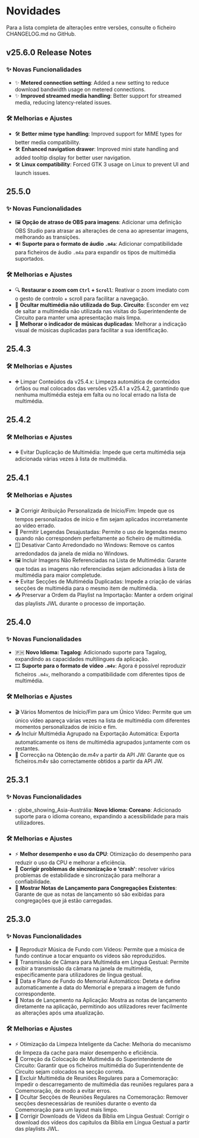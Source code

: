 <!-- markdownlint-disable no-duplicate-heading -->

# Novidades

Para a lista completa de alterações entre versões, consulte o ficheiro CHANGELOG.md no GitHub.

## v25.6.0 Release Notes

### ✨ Novas Funcionalidades

- ✨ **Metered connection setting**: Added a new setting to reduce download bandwidth usage on metered connections.
- ✨ **Improved streamed media handling**: Better support for streamed media, reducing latency-related issues.

### 🛠️ Melhorias e Ajustes

- 🛠️ **Better mime type handling**: Improved support for MIME types for better media compatibility.
- 🛠️ **Enhanced navigation drawer**: Improved mini state handling and added tooltip display for better user navigation.
- 🛠️ **Linux compatibility**: Forced GTK 3 usage on Linux to prevent UI and launch issues.

## 25.5.0

### ✨ Novas Funcionalidades

- 🖼️ **Opção de atraso de OBS para imagens**: Adicionar uma definição OBS Studio para atrasar as alterações de cena ao apresentar imagens, melhorando as transições.
- 🔊 **Suporte para o formato de áudio `.m4a`**: Adicionar compatibilidade para ficheiros de áudio `.m4a` para expandir os tipos de multimédia suportados.

### 🛠️ Melhorias e Ajustes

- 🔍 **Restaurar o zoom com `Ctrl` + `Scroll`**: Reativar o zoom imediato com o gesto de controlo + scroll para facilitar a navegação.
- 👤 **Ocultar multimédia não utilizada do Sup. Circuito**: Esconder em vez de saltar a multimédia não utilizada nas visitas do Superintendente de Circuito para manter uma apresentação mais limpa.
- 🎵 **Melhorar o indicador de músicas duplicadas**: Melhorar a indicação visual de músicas duplicadas para facilitar a sua identificação.

## 25.4.3

### 🛠️ Melhorias e Ajustes

- ➕ Limpar Conteúdos da v25.4.x: Limpeza automática de conteúdos órfãos ou mal colocados das versões v25.4.1 a v25.4.2, garantindo que nenhuma multimédia esteja em falta ou no local errado na lista de multimédia.

## 25.4.2

### 🛠️ Melhorias e Ajustes

- ➕ Evitar Duplicação de Multimédia: Impede que certa multimédia seja adicionada várias vezes à lista de multimédia.

## 25.4.1

### 🛠️ Melhorias e Ajustes

- 🎬 Corrigir Atribuição Personalizada de Início/Fim: Impede que os tempos personalizados de início e fim sejam aplicados incorretamente ao vídeo errado.
- 📝 Permitir Legendas Desajustadas: Permite o uso de legendas mesmo quando não correspondem perfeitamente ao ficheiro de multimédia.
- 🪟 Desativar Canto Arredondado no Windows: Remove os cantos arredondados da janela de mídia no Windows.
- 🖼 Incluir Imagens Não Referenciadas na Lista de Multimédia: Garante que todas as imagens não referenciadas sejam adicionadas à lista de multimédia para maior completude.
- ➕ Evitar Secções de Multimédia Duplicadas: Impede a criação de várias secções de multimédia para o mesmo item de multimédia.
- 📥 Preservar a Ordem da Playlist na Importação: Manter a ordem original das playlists JWL durante o processo de importação.

## 25.4.0

### ✨ Novas Funcionalidades

- 🇵🇭 **Novo Idioma: Tagalog**: Adicionado suporte para Tagalog, expandindo as capacidades multilingues da aplicação.
- 🎞 **Suporte para o formato de vídeo `.m4v`**: Agora é possível reproduzir ficheiros `.m4v`, melhorando a compatibilidade com diferentes tipos de multimédia.

### 🛠️ Melhorias e Ajustes

- 🎬 Vários Momentos de Início/Fim para um Único Vídeo: Permite que um único vídeo apareça várias vezes na lista de multimédia com diferentes momentos personalizados de início e fim.
- 📤 Incluir Multimédia Agrupado na Exportação Automática: Exporta automaticamente os itens de multimédia agrupados juntamente com os restantes.
- 📡 Correcção na Obtenção de.m4v a partir da API JW: Garante que os ficheiros.m4v são correctamente obtidos a partir da API JW.

## 25.3.1

### ✨ Novas Funcionalidades

- : globe_showing_Asia-Austrália: **Novo Idioma: Coreano**: Adicionado suporte para o idioma coreano, expandindo a acessibilidade para mais utilizadores.

### 🛠️ Melhorias e Ajustes

- ⚡ **Melhor desempenho e uso da CPU**: Otimização do desempenho para reduzir o uso da CPU e melhorar a eficiência.
- 🔄 **Corrigir problemas de sincronização e 'crash'**: resolver vários problemas de estabilidade e sincronização para melhorar a confiabilidade.
- 📜 **Mostrar Notas de Lançamento para Congregações Existentes**: Garante de que as notas de lançamento só são exibidas para congregações que já estão carregadas.

## 25.3.0

### ✨ Novas Funcionalidades

- 🎵 Reproduzir Música de Fundo com Vídeos: Permite que a música de fundo continue a tocar enquanto os vídeos são reproduzidos.
- 🎥 Transmissão de Câmara para Multimédia em Língua Gestual: Permite exibir a transmissão da câmara na janela de multimédia, especificamente para utilizadores de língua gestual.
- 📅 Data e Plano de Fundo do Memorial Automáticos: Deteta e define automaticamente a data do Memorial e prepara a imagem de fundo correspondente.
- 📜 Notas de Lançamento na Aplicação: Mostra as notas de lançamento diretamente na aplicação, permitindo aos utilizadores rever facilmente as alterações após uma atualização.

### 🛠️ Melhorias e Ajustes

- ⚡ Otimização da Limpeza Inteligente da Cache: Melhoria do mecanismo de limpeza da cache para maior desempenho e eficiência.
- 📂 Correção da Colocação de Multimédia do Superintendente de Circuito: Garantir que os ficheiros multimédia do Superintendente de Circuito sejam colocados na secção correta.
- 📅 Excluir Multimédia de Reuniões Regulares para a Comemoração: Impedir o descarregamento de multimédia das reuniões regulares para a Comemoração, de modo a evitar erros.
- 📅 Ocultar Secções de Reuniões Regulares na Comemoração: Remover secções desnecessárias de reuniões durante o evento da Comemoração para um layout mais limpo.
- 📖 Corrigir Downloads de Vídeos da Bíblia em Língua Gestual: Corrigir o download dos vídeos dos capítulos da Bíblia em Língua Gestual a partir das playlists JWL.
